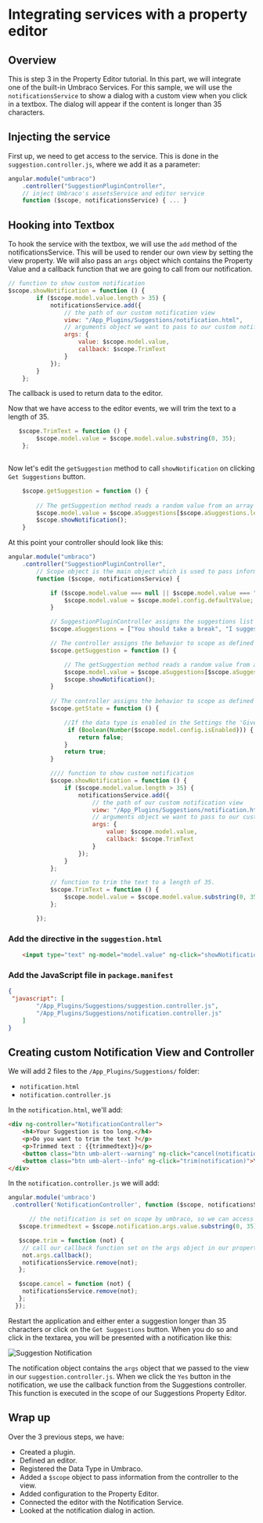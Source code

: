 # Integrating services with a property editor

## Overview

This is step 3 in the Property Editor tutorial. In this part, we will integrate one of the built-in Umbraco Services. For this sample, we will use the `notificationsService` to show a dialog with a custom view when you click in a textbox. The dialog will appear if the content is longer than 35 characters.

## Injecting the service

First up, we need to get access to the service. This is done in the `suggestion.controller.js`, where we add it as a parameter:

```javascript
angular.module("umbraco")
    .controller("SuggestionPluginController",
    // inject Umbraco's assetsService and editor service
    function ($scope, notificationsService) { ... }
```

## Hooking into Textbox

To hook the service with the textbox, we will use the `add` method of the notificationsService. This will be used to render our own view by setting the view property. We will also pass an `args` object which contains the Property Value and a callback function that we are going to call from our notification.

```javascript
// function to show custom notification
$scope.showNotification = function () {
        if ($scope.model.value.length > 35) {
            notificationsService.add({
                // the path of our custom notification view
                view: "/App_Plugins/Suggestions/notification.html",
                // arguments object we want to pass to our custom notification
                args: {
                    value: $scope.model.value,
                    callback: $scope.TrimText
                }
            });
        }
    };
```

The callback is used to return data to the editor.

Now that we have access to the editor events, we will trim the text to a length of 35.

```javascript
   $scope.TrimText = function () {
        $scope.model.value = $scope.model.value.substring(0, 35);
    };
   
```

Now let's edit the `getSuggestion` method to call `showNotification`  on clicking `Get Suggestions` button.

```javascript
    $scope.getSuggestion = function () {
    
        // The getSuggestion method reads a random value from an array and provides a Suggestion. 
        $scope.model.value = $scope.aSuggestions[$scope.aSuggestions.length * Math.random() | 0];
        $scope.showNotification();
    }
```

At this point your controller should look like this:

```javascript
angular.module("umbraco")
    .controller("SuggestionPluginController",
        // Scope object is the main object which is used to pass information from the controller to the view.
        function ($scope, notificationsService) {

            if ($scope.model.value === null || $scope.model.value === "") {
                $scope.model.value = $scope.model.config.defaultValue;
            }

            // SuggestionPluginController assigns the suggestions list to the aSuggestions property of the scope
            $scope.aSuggestions = ["You should take a break", "I suggest that you visit the Eiffel Tower", "How about starting a book club today or this week?", "Are you hungry?"];

            // The controller assigns the behavior to scope as defined by the getSuggestion method, which is invoked when the user clicks on the 'Give me Suggestions!' button.
            $scope.getSuggestion = function () {

                // The getSuggestion method reads a random value from an array and provides a Suggestion. 
                $scope.model.value = $scope.aSuggestions[$scope.aSuggestions.length * Math.random() | 0];
                $scope.showNotification();
            }
         
            // The controller assigns the behavior to scope as defined by the getState method, which is invoked when the user toggles the enable button in the data type settings.
            $scope.getState = function () {

                //If the data type is enabled in the Settings the 'Give me Suggestions!' button is enabled
                 if (Boolean(Number($scope.model.config.isEnabled))) {
                    return false;
                }
                return true;
            }

            //// function to show custom notification
            $scope.showNotification = function () {
                if ($scope.model.value.length > 35) {
                    notificationsService.add({
                        // the path of our custom notification view
                        view: "/App_Plugins/Suggestions/notification.html",
                        // arguments object we want to pass to our custom notification
                        args: {
                            value: $scope.model.value,
                            callback: $scope.TrimText
                        }
                    });
                }
            };

            // function to trim the text to a length of 35.
            $scope.TrimText = function () {
                $scope.model.value = $scope.model.value.substring(0, 35);
            };

        });
```

### Add the directive in the `suggestion.html`

```html
    <input type="text" ng-model="model.value" ng-click="showNotification()" />
```

### Add the JavaScript file in `package.manifest`

```json
{
 "javascript": [
        "/App_Plugins/Suggestions/suggestion.controller.js",
        "/App_Plugins/Suggestions/notification.controller.js"
    ]
}
```

## Creating custom Notification View and Controller

We will add 2 files to the `/App_Plugins/Suggestions/` folder:

* `notification.html`
* `notification.controller.js`

In the `notification.html`, we'll add:

```html
<div ng-controller="NotificationController">
    <h4>Your Suggestion is too long.</h4>
    <p>Do you want to trim the text ?</p>
    <p>Trimmed text : {{trimmedtext}}</p>
    <button class="btn umb-alert--warning" ng-click="cancel(notification)">No</button>
    <button class="btn umb-alert--info" ng-click="trim(notification)">Yes</button>
</div>
```

In the `notification.controller.js` we will add:

```javascript
angular.module('umbraco')
 .controller('NotificationController', function ($scope, notificationsService) {

      // the notification is set on scope by umbraco, so we can access our args object passed in
   $scope.trimmedtext = $scope.notification.args.value.substring(0, 35);

   $scope.trim = function (not) {
    // call our callback function set on the args object in our property editor controller
    not.args.callback();
    notificationsService.remove(not);
   };

   $scope.cancel = function (not) {
    notificationsService.remove(not);
   };
  });
```

Restart the application and either enter a suggestion longer than 35 characters or click on the `Get Suggestions` button. When you do so and click in the textarea, you will be presented with a notification like this:

![Suggestion Notification](images/suggestion-notification.png)

The notification object contains the `args` object that we passed to the view in our `suggestion.controller.js`. When we click the `Yes` button in the notification, we use the callback function from the Suggestions controller. This function is executed in the scope of our Suggestions Property Editor.

## Wrap up

Over the 3 previous steps, we have:

* Created a plugin.
* Defined an editor.
* Registered the Data Type in Umbraco.
* Added a `$scope` object to pass information from the controller to the view.
* Added configuration to the Property Editor.
* Connected the editor with the Notification Service.
* Looked at the notification dialog in action.
